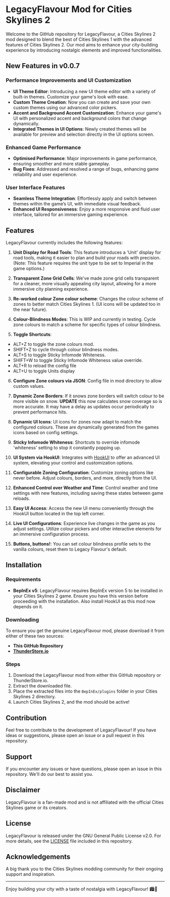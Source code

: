 ﻿# LegacyFlavour Mod for Cities Skylines 2

Welcome to the GitHub repository for LegacyFlavour, a Cities Skylines 2 mod designed to blend the best of Cities Skylines 1 with the advanced features of Cities Skylines 2. Our mod aims to enhance your city-building experience by introducing nostalgic elements and improved functionalities.

## New Features in v0.0.7

### Performance Improvements and UI Customization
- **UI Theme Editor**: Introducing a new UI theme editor with a variety of built-in themes. Customize your game's look with ease.
- **Custom Theme Creation**: Now you can create and save your own custom themes using our advanced color pickers.
- **Accent and Background Accent Customization**: Enhance your game's UI with personalized accent and background colors that change dynamically.
- **Integrated Themes in UI Options**: Newly created themes will be available for preview and selection directly in the UI options screen.

### Enhanced Game Performance
- **Optimised Performance**: Major improvements in game performance, ensuring smoother and more stable gameplay.
- **Bug Fixes**: Addressed and resolved a range of bugs, enhancing game reliability and user experience.

### User Interface Features
- **Seamless Theme Integration**: Effortlessly apply and switch between themes within the game’s UI, with immediate visual feedback.
- **Enhanced UI Responsiveness**: Enjoy a more responsive and fluid user interface, tailored for an immersive gaming experience.

## Features

LegacyFlavour currently includes the following features:

1. **Unit Display for Road Tools**: This feature introduces a 'Unit' display for road tools, making it easier to plan and build your roads with precision. (Note: This feature requires the unit type to be set to Imperial in the game options.)

2. **Transparent Zone Grid Cells**: We've made zone grid cells transparent for a cleaner, more visually appealing city layout, allowing for a more immersive city planning experience.

3. **Re-worked colour Zone colour scheme**: Changes the colour scheme of zones to better match Cities Skylines 1. (UI icons will be updated too in the near future).

4. **Colour-Blindness Modes**: This is WIP and currently in testing. Cycle zone colours to match a scheme for specific types of colour blindness.

5. **Toggle Shortcuts**: 

- ALT+Z to toggle the zone colours mod. 
- SHIFT+Z to cycle through colour blindness modes.
- ALT+S to toggle Sticky Infomode Whiteness. 
- SHIFT+W to toggle Sticky Infomode Whiteness value override.
- ALT+R to reload the config file
- ALT+U to toggle Units display

6. **Configure Zone colours via JSON**: Config file in mod directory to allow custom values.

7. **Dynamic Zone Borders**: If it snows zone borders will switch colour to be more visible on snow. **UPDATE** this now calculates snow coverage so is more accurate. It may have a delay as updates occur periodically to prevent performance hits.

8. **Dynamic UI Icons**: UI icons for zones now adapt to match the configured colours. These are dynamically generated from the games icons based on config settings.

9. **Sticky Infomode Whiteness**: Shortcuts to override infomode 'whiteness' setting to stop it constantly popping up.

10. **UI System via HookUI**: Integrates with [HookUI](https://github.com/Captain-Of-Coit/hookui/releases) to offer an advanced UI system, elevating your control and customization options.

11. **Configurable Zoning Configuration**: Customize zoning options like never before. Adjust colours, borders, and more, directly from the UI.

12. **Enhanced Control over Weather and Time**: Control weather and time settings with new features, including saving these states between game reloads.

13. **Easy UI Access**: Access the new UI menu conveniently through the HookUI button located in the top left corner.

14. **Live UI Configurations**: Experience live changes in the game as you adjust settings. Utilize colour pickers and other interactive elements for an immersive configuration process.

15. **Buttons, buttons!**: You can set colour blindness profile sets to the vanilla colours, reset them to Legacy Flavour's default.

## Installation

### Requirements

- **BepInEx v5**: LegacyFlavour requires BepInEx version 5 to be installed in your Cities Skylines 2 game. Ensure you have this version before proceeding with the installation. Also install HookUI as this mod now depends on it.

### Downloading

To ensure you get the genuine LegacyFlavour mod, please download it from either of these two sources:

- **This GitHub Repository**
- **[ThunderStore.io](https://thunderstore.io)**

### Steps

1. Download the LegacyFlavour mod from either this GitHub repository or ThunderStore.io.
2. Extract the downloaded file.
3. Place the extracted files into the `BepInEx/plugins` folder in your Cities Skylines 2 directory.
4. Launch Cities Skylines 2, and the mod should be active!

## Contribution

Feel free to contribute to the development of LegacyFlavour! If you have ideas or suggestions, please open an issue or a pull request in this repository.

## Support

If you encounter any issues or have questions, please open an issue in this repository. We'll do our best to assist you.

## Disclaimer

LegacyFlavour is a fan-made mod and is not affiliated with the official Cities Skylines game or its creators.

## License

LegacyFlavour is released under the GNU General Public License v2.0. For more details, see the [LICENSE](LICENSE) file included in this repository.

## Acknowledgements

A big thank you to the Cities Skylines modding community for their ongoing support and inspiration.

---

Enjoy building your city with a taste of nostalgia with LegacyFlavour! 🏙️🌉